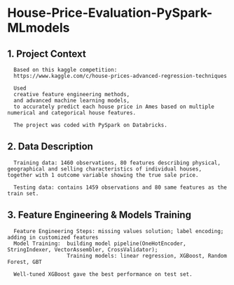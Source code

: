 # House-Price-Evaluation-PySpark-MLmodels
 
 ## 1. Project Context

      Based on this kaggle competition:
      https://www.kaggle.com/c/house-prices-advanced-regression-techniques

      Used 
      creative feature engineering methods, 
      and advanced machine learning models, 
      to accurately predict each house price in Ames based on multiple numerical and categorical house features.

      The project was coded with PySpark on Databricks. 

 ## 2. Data Description

      Training data: 1460 observations, 80 features describing physical, geographical and selling characteristics of individual houses, together with 1 outcome variable showing the true sale price.

      Testing data: contains 1459 observations and 80 same features as the train set.

 ## 3. Feature Engineering & Models Training
 
      Feature Engineering Steps: missing values solution; label encoding; adding in customized features
      Model Training:  building model pipeline(OneHotEncoder, StringIndexer, VectorAssembler, CrossValidator);
                       Training models: linear regression, XGBoost, Random Forest, GBT

      Well-tuned XGBoost gave the best performance on test set.
